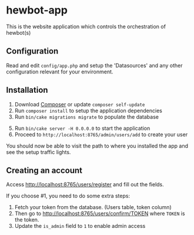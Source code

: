 # hewbot-app

This is the website application which controls the orchestration of hewbot(s)

## Configuration

Read and edit `config/app.php` and setup the 'Datasources' and any other
configuration relevant for your environment.

## Installation

1. Download [Composer](http://getcomposer.org/doc/00-intro.md) or update `composer self-update`
2. Run `composer install` to setup the application dependencies
3. Run `bin/cake migrations migrate` to populate the database
<!-- 4. Run `bin/cake migrations seed --seed DatabaseSeed` to seed the database -->
5. Run `bin/cake server -H 0.0.0.0` to start the application
6. Proceed to `http://localhost:8765/admin/users/add` to create your user

You should now be able to visit the path to where you installed the app and see
the setup traffic lights.

## Creating an account

Access [http://localhost:8765/users/register](http://localhost:8765/users/register) and fill out the fields.

If you choose #1, you need to do some extra steps:

1. Fetch your token from the database. (Users table, token column)
2. Then go to [http://localhost:8765/users/confirm/TOKEN](http://localhost:8765/users/confirm/TOKEN) where `TOKEN` is the token.
3. Update the `is_admin` field to `1` to enable admin access
